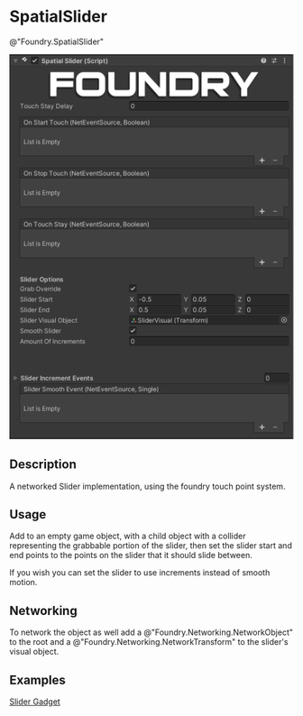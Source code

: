 # SpatialSlider
@"Foundry.SpatialSlider"

![SpatialSlider](/Media/Manual/Interaction/SpatialSliderScript.png)

## Description
A networked Slider implementation, using the foundry touch point system. 

## Usage
Add to an empty game object, with a child object with a collider representing the grabbable portion of the slider, then set the slider start and end points to the points on the slider that it should slide between.

If you wish you can set the slider to use increments instead of smooth motion.

## Networking
To network the object as well add a @"Foundry.Networking.NetworkObject" to the root and a @"Foundry.Networking.NetworkTransform" to the slider's visual object.

## Examples
[Slider Gadget](~/Manual/GettingStarted/Samples/Gadgets/Slider.md)